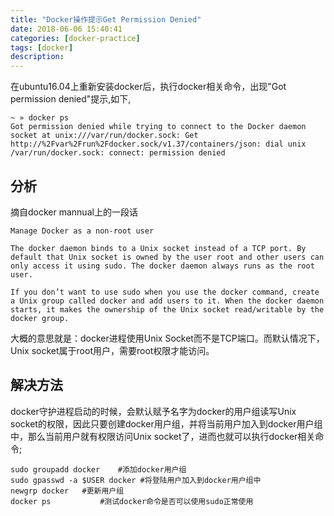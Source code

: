 ```yaml
---
title: "Docker操作提示Get Permission Denied"
date: 2018-06-06 15:40:41
categories: [docker-practice]
tags: [docker] 
description:
---
```


在ubuntu16.04上重新安装docker后，执行docker相关命令，出现"Got permission denied"提示,如下,
<!--more-->
```
~ » docker ps 
Got permission denied while trying to connect to the Docker daemon socket at unix:///var/run/docker.sock: Get http://%2Fvar%2Frun%2Fdocker.sock/v1.37/containers/json: dial unix /var/run/docker.sock: connect: permission denied
```

## 分析
摘自docker mannual上的一段话
```
Manage Docker as a non-root user

The docker daemon binds to a Unix socket instead of a TCP port. By default that Unix socket is owned by the user root and other users can only access it using sudo. The docker daemon always runs as the root user.

If you don’t want to use sudo when you use the docker command, create a Unix group called docker and add users to it. When the docker daemon starts, it makes the ownership of the Unix socket read/writable by the docker group.
```
大概的意思就是：docker进程使用Unix Socket而不是TCP端口。而默认情况下，Unix socket属于root用户，需要root权限才能访问。

## 解决方法
docker守护进程启动的时候，会默认赋予名字为docker的用户组读写Unix socket的权限，因此只要创建docker用户组，并将当前用户加入到docker用户组中，那么当前用户就有权限访问Unix socket了，进而也就可以执行docker相关命令;
```
sudo groupadd docker	#添加docker用户组
sudo gpasswd -a $USER docker #将登陆用户加入到docker用户组中
newgrp docker	#更新用户组
docker ps			#测试docker命令是否可以使用sudo正常使用
```


